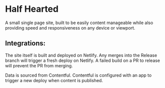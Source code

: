 # Half Hearted

A small single page site, built to be easily content manageable while also providing speed and responsiveness on any device or viewport.

## Integrations:

The site itself is built and deployed on Netlify. Any merges into the Release branch will trigger a fresh deploy on Netlify.
A failed build on a PR to release will prevent the PR from merging.

Data is sourced from Contentful. Contentful is configured with an app to trigger a new deploy when content is published.
